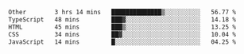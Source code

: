 <!--START_SECTION:waka-->

```txt
Other        3 hrs 14 mins   ██████████████▒░░░░░░░░░░   56.77 %
TypeScript   48 mins         ███▓░░░░░░░░░░░░░░░░░░░░░   14.18 %
HTML         45 mins         ███▒░░░░░░░░░░░░░░░░░░░░░   13.25 %
CSS          34 mins         ██▓░░░░░░░░░░░░░░░░░░░░░░   10.04 %
JavaScript   14 mins         █░░░░░░░░░░░░░░░░░░░░░░░░   04.25 %
```

<!--END_SECTION:waka-->